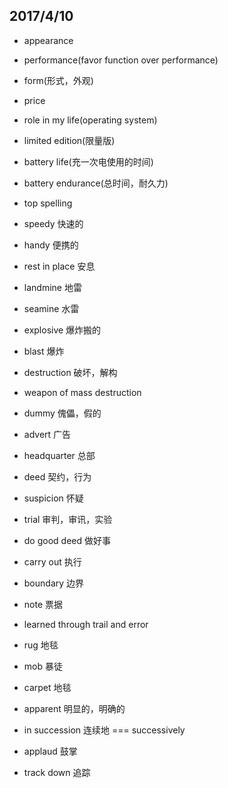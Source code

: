 ## 2017/4/10

+ appearance

+ performance(favor function over performance)

+ form(形式，外观)

+ price

+ role in my life(operating system)

+ limited edition(限量版)

+ battery life(充一次电使用的时间)

+ battery endurance(总时间，耐久力)

+ top spelling

+ speedy 快速的

+ handy 便携的

+ rest in place 安息

+ landmine 地雷

+ seamine 水雷

+ explosive 爆炸搬的

+ blast 爆炸

+ destruction 破坏，解构

+ weapon of mass destruction

+ dummy 傀儡，假的

+ advert 广告

+ headquarter 总部

+ deed 契约，行为

+ suspicion 怀疑

+ trial 审判，审讯，实验

+ do good deed 做好事

+ carry out 执行

+ boundary 边界

+ note 票据

+ learned through trail and error

+ rug 地毯

+ mob 暴徒

+ carpet 地毯

+ apparent 明显的，明确的

+ in succession 连续地 === successively

+ applaud 鼓掌

+ track down 追踪
